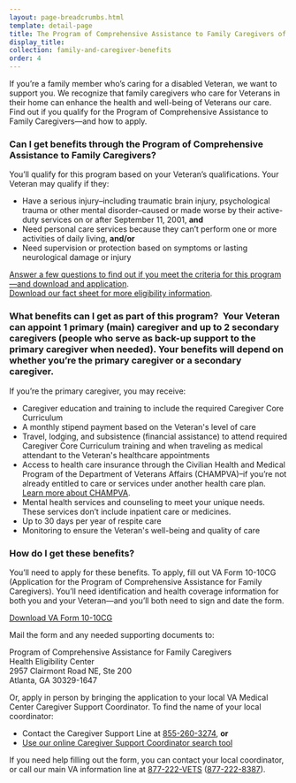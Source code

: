 ```yaml
---
layout: page-breadcrumbs.html
template: detail-page
title: The Program of Comprehensive Assistance to Family Caregivers of Post-9/11 Veterans
display_title:
collection: family-and-caregiver-benefits
order: 4
---
```

<div class="va-introtext">

If you’re a family member who’s caring for a disabled Veteran, we want to support you. We recognize that family caregivers who care for Veterans in their home can enhance the health and well-being of Veterans our care. Find out if you qualify for the Program of Comprehensive Assistance to Family Caregivers—and how to apply.

</div>

<div class="feature" markdown=“1”>

### Can I get benefits through the Program of Comprehensive Assistance to Family Caregivers?
You’ll qualify for this program based on your Veteran’s qualifications. Your Veteran may qualify if they:

- Have a serious injury–including traumatic brain injury, psychological trauma or other mental disorder–caused or made worse by their active-duty services on or after September 11, 2001, **and**
- Need personal care services because they can’t perform one or more activities of daily living, **and/or**
- Need supervision or protection based on symptoms or lasting neurological damage or injury

[Answer a few questions to find out if you meet the criteria for this program—and download and application](https://www.va.gov/healthbenefits/resources/Caregiver_Eligibility_Check.asp).<br>
[Download our fact sheet for more eligibility information](https://www.caregiver.va.gov/pdfs/PCAFC%20Eligibility%20Fact%20Sheet%205.2016-%20508%20Compliant.pdf).

</div>

### What benefits can I get as part of this program?  Your Veteran can appoint 1 primary (main) caregiver and up to 2 secondary caregivers (people who serve as back-up support to the primary caregiver when needed). Your benefits will depend on whether you’re the primary caregiver or a secondary caregiver.

If you’re the primary caregiver, you may receive:
- Caregiver education and training to include the required Caregiver Core Curriculum
- A monthly stipend payment based on the Veteran's level of care
- Travel, lodging, and subsistence (financial assistance) to attend required Caregiver Core Curriculum training and when traveling as medical attendant to the Veteran's healthcare appointments
- Access to health care insurance through the Civilian Health and Medical Program of the Department of Veterans Affairs (CHAMPVA)–if you’re not already entitled to care or services under another health care plan. [Learn more about CHAMPVA](/health-care/champva/).
- Mental health services and counseling to meet your unique needs. These services don’t include inpatient care or medicines.
- Up to 30 days per year of respite care
- Monitoring to ensure the Veteran's well-being and quality of care

### How do I get these benefits?

You’ll need to apply for these benefits. To apply, fill out VA Form 10-10CG (Application for the Program of Comprehensive Assistance for Family Caregivers). You’ll need identification and health coverage information for both you and your Veteran—and you’ll both need to sign and date the form.

[Download VA Form 10-10CG]( )

Mail the form and any needed supporting documents to:

<p class='va-address-block'>
Program of Comprehensive Assistance for Family Caregivers<br>
Health Eligibility Center<br>
2957 Clairmont Road NE, Ste 200<br>
Atlanta, GA 30329-1647
</p>

Or, apply in person by bringing the application to your local VA Medical Center Caregiver Support Coordinator. To find the name of your local coordinator:

- Contact the Caregiver Support Line at <a href='tel:+1-855-260-3274'>855-260-3274</a>, **or** 
- [Use our online Caregiver Support Coordinator search tool](https://www.caregiver.va.gov/help_landing.asp)

If you need help filling out the form, you can contact your local coordinator, or call our main VA information line at <a href='tel:+1-877-222-8387'>877-222-VETS</a> (<a href='tel:+1-877-222-8387'>877-222-8387</a>).

